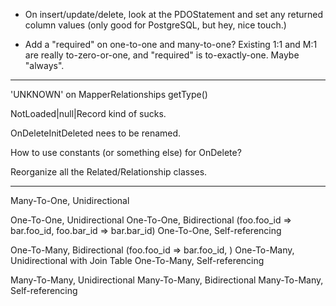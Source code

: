 - On insert/update/delete, look at the PDOStatement and set any returned column
  values (only good for PostgreSQL, but hey, nice touch.)

- Add a "required" on one-to-one and many-to-one? Existing 1:1 and M:1 are
  really to-zero-or-one, and "required" is to-exactly-one. Maybe "always".

* * *

'UNKNOWN' on MapperRelationships getType()

NotLoaded|null|Record kind of sucks.

OnDeleteInitDeleted nees to be renamed.

How to use constants (or something else) for OnDelete?

Reorganize all the Related/Relationship classes.

* * *
Many-To-One, Unidirectional

One-To-One, Unidirectional
One-To-One, Bidirectional (foo.foo_id => bar.foo_id, foo.bar_id => bar.bar_id)
One-To-One, Self-referencing

One-To-Many, Bidirectional (foo.foo_id => bar.foo_id, )
One-To-Many, Unidirectional with Join Table
One-To-Many, Self-referencing

Many-To-Many, Unidirectional
Many-To-Many, Bidirectional
Many-To-Many, Self-referencing